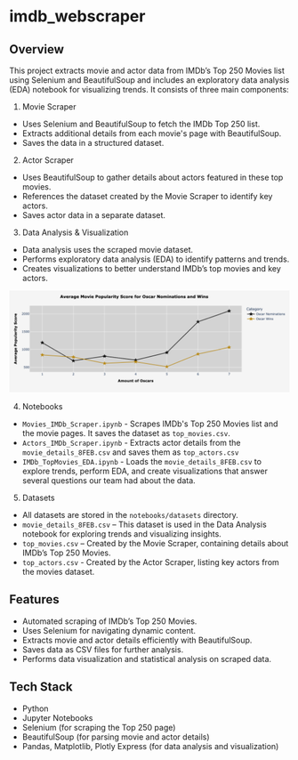 # imdb_webscraper

## Overview
This project extracts movie and actor data from IMDb’s Top 250 Movies list using Selenium and BeautifulSoup and includes an exploratory data analysis (EDA) notebook for visualizing trends. It consists of three main components:

1. Movie Scraper

- Uses Selenium and BeautifulSoup to fetch the IMDb Top 250 list.
- Extracts additional details from each movie's page with BeautifulSoup.
- Saves the data in a structured dataset.

2. Actor Scraper

- Uses BeautifulSoup to gather details about actors featured in these top movies.
- References the dataset created by the Movie Scraper to identify key actors.
- Saves actor data in a separate dataset.

3. Data Analysis & Visualization

- Data analysis uses the scraped movie dataset.
- Performs exploratory data analysis (EDA) to identify patterns and trends.
- Creates visualizations to better understand IMDb’s top movies and key actors.

![Example Project Plot](assets/movie_plot.png)


4. Notebooks
   
- `Movies_IMDb_Scraper.ipynb` - Scrapes IMDb's Top 250 Movies list and the movie pages. It saves the dataset as `top_movies.csv`.
- `Actors_IMDb_Scraper.ipynb` - Extracts actor details from the `movie_details_8FEB.csv` and saves them as `top_actors.csv`
- `IMDb_TopMovies_EDA.ipynb` - Loads the `movie_details_8FEB.csv` to explore trends, perform EDA, and create visualizations that answer several questions our team had about the data. 

5. Datasets

- All datasets are stored in the `notebooks/datasets` directory.
- `movie_details_8FEB.csv` – This dataset is used in the Data Analysis notebook for exploring trends and visualizing insights.
- `top_movies.csv` – Created by the Movie Scraper, containing details about IMDb’s Top 250 Movies.
- `top_actors.csv` - Created by the Actor Scraper, listing key actors from the movies dataset.

## Features

- Automated scraping of IMDb’s Top 250 Movies.
- Uses Selenium for navigating dynamic content.
- Extracts movie and actor details efficiently with BeautifulSoup.
- Saves data as CSV files for further analysis.
- Performs data visualization and statistical analysis on scraped data.

## Tech Stack

- Python
- Jupyter Notebooks
- Selenium (for scraping the Top 250 page)
- BeautifulSoup (for parsing movie and actor details)
- Pandas, Matplotlib, Plotly Express (for data analysis and visualization)
  
